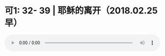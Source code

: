 # 可1: 32- 39 | 耶稣的离开（2018.02.25早）

<audio style="width: 100%;" preload="false" controls controlslist="nodownload"><source src="//cdn.simai.ml/audio/mp3/old/22715.mp3" type="audio/mpeg">Your browser does not support the audio element.</audio>


